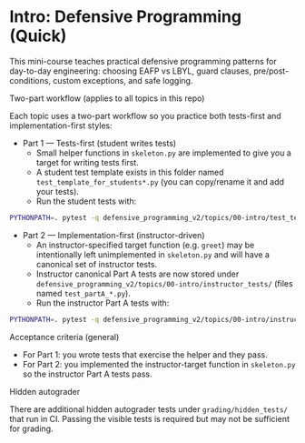 # Intro: Defensive Programming (Quick)

This mini-course teaches practical defensive programming patterns for day-to-day engineering: choosing EAFP vs LBYL, guard clauses, pre/post-conditions, custom exceptions, and safe logging.

Two-part workflow (applies to all topics in this repo)

Each topic uses a two-part workflow so you practice both tests-first and implementation-first styles:

- Part 1 — Tests-first (student writes tests)
	- Small helper functions in `skeleton.py` are implemented to give you a target for writing tests first.
	- A student test template exists in this folder named `test_template_for_students*.py` (you can copy/rename it and add your tests).
	- Run the student tests with:

```bash
PYTHONPATH=. pytest -q defensive_programming_v2/topics/00-intro/test_template_for_students*.py
```

- Part 2 — Implementation-first (instructor-driven)
	- An instructor-specified target function (e.g. `greet`) may be intentionally left unimplemented in `skeleton.py` and will have a canonical set of instructor tests.
	- Instructor canonical Part A tests are now stored under `defensive_programming_v2/topics/00-intro/instructor_tests/` (files named `test_partA_*.py`).
	- Run the instructor Part A tests with:

```bash
PYTHONPATH=. pytest -q defensive_programming_v2/topics/00-intro/instructor_tests/test_partA_00_intro.py
```

Acceptance criteria (general)
- For Part 1: you wrote tests that exercise the helper and they pass.
- For Part 2: you implemented the instructor-target function in `skeleton.py` so the instructor Part A tests pass.

Hidden autograder

There are additional hidden autograder tests under `grading/hidden_tests/` that run in CI. Passing the visible tests is required but may not be sufficient for grading.
